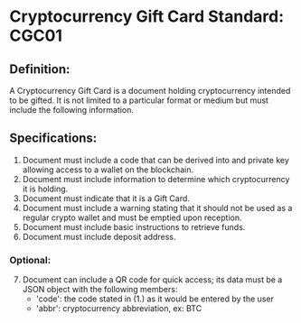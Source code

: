 # Cryptocurrency Gift Card Standard: CGC01



## Definition: 

A Cryptocurrency Gift Card is a document holding cryptocurrency intended to be gifted. It is not limited to a particular format or medium but must include the following information.

## Specifications: 
  1. Document must include a code that can be derived into and private key allowing access to a wallet on the blockchain. 
  2. Document must include information to determine which cryptocurrency it is holding.
  3. Document must indicate that it is a Gift Card.
  4. Document must include a warning stating that it should not be used as a regular crypto wallet and must be emptied upon reception. 
  5. Document must include basic instructions to retrieve funds.
  6. Document must include deposit address.

### Optional: 
  7. Document can include a QR code for quick access; its data must be a JSON object with the following members:
		- 'code': the code stated in (1.) as it would be entered by the user
		- 'abbr': cryptocurrency abbreviation, ex: BTC
